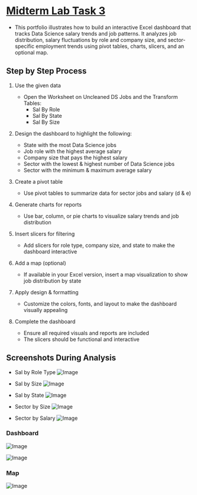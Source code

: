 # [Midterm Lab Task 3](https://github.com/user-attachments/files/19254801/Dashboard.-.Garcia.xlsx)
- This portfolio illustrates how to build an interactive Excel dashboard that tracks Data Science salary trends and job patterns. It analyzes job distribution, salary fluctuations by role and company size, and sector-specific employment trends using pivot tables, charts, slicers, and an optional map.
## Step by Step Process

1. Use the given data  
   - Open the Worksheet on Uncleaned DS Jobs and the Transform Tables:  
     - Sal By Role  
     - Sal By State  
     - Sal By Size  

2. Design the dashboard to highlight the following:  
   - State with the most Data Science jobs  
   - Job role with the highest average salary  
   - Company size that pays the highest salary  
   - Sector with the lowest & highest number of Data Science jobs  
   - Sector with the minimum & maximum average salary  

3. Create a pivot table  
   - Use pivot tables to summarize data for sector jobs and salary (d & e)  

4. Generate charts for reports  
   - Use bar, column, or pie charts to visualize salary trends and job distribution  

5. Insert slicers for filtering  
   - Add slicers for role type, company size, and state to make the dashboard interactive  

6. Add a map (optional)  
   - If available in your Excel version, insert a map visualization to show job distribution by state  

7. Apply design & formatting  
   - Customize the colors, fonts, and layout to make the dashboard visually appealing  

8. Complete the dashboard  
   - Ensure all required visuals and reports are included  
   - The slicers should be functional and interactive

## Screenshots During Analysis
- Sal by Role Type
![Image](https://github.com/user-attachments/assets/898e2583-05d0-43ba-bff6-73cc5d6e916d)

- Sal by Size
![Image](https://github.com/user-attachments/assets/7f413d6b-0aa0-4bb9-a236-eb65221ccb30)

- Sal by State
![Image](https://github.com/user-attachments/assets/c45cb50d-2cfc-4ffb-a2db-aa23c96ed8db)

- Sector by Size 
![Image](https://github.com/user-attachments/assets/6b067e00-dc88-49af-9734-efc639a5d4bd)

- Sector by Salary
![Image](https://github.com/user-attachments/assets/a0cf2cb9-5b61-4184-95a1-ab1457c13e9a)

### Dashboard 
![Image](https://github.com/user-attachments/assets/c7df6704-f194-4730-b467-b14370b41d39)

![Image](https://github.com/user-attachments/assets/f6fe144f-b756-46f2-8abc-ded37425e7cc)

### Map 
![Image](https://github.com/user-attachments/assets/4d11e5ab-f151-497a-b8f1-cdf82ebf9a2b)
